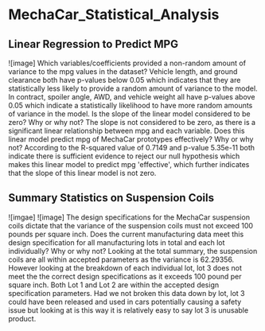 # MechaCar_Statistical_Analysis

## Linear Regression to Predict MPG
![image]
Which variables/coefficients provided a non-random amount of variance to the mpg values in the dataset?
Vehicle length, and ground clearance both have p-values below 0.05 which indicates that they are statistically less likely to provide a random amount of variance to the model. In contract, spoiler angle, AWD, and vehicle weight all have p-values above 0.05 which indicate a statistically likelihood to have more random amounts of variance in the model.
Is the slope of the linear model considered to be zero? Why or why not?
The slope is not considered to be zero, as there is a significant linear relationship between mpg and each variable.
Does this linear model predict mpg of MechaCar prototypes effectively? Why or why not?
According to the R-squared value of 0.7149 and p-value 5.35e-11 both indicate there is sufficient evidence to reject our null hypothesis which makes this linear model to predict mpg 'effective', which further indicates that the slope of this linear model is not zero.

## Summary Statistics on Suspension Coils
![imgae]
![image]
The design specifications for the MechaCar suspension coils dictate that the variance of the suspension coils must not exceed 100 pounds per square inch. Does the current manufacturing data meet this design specification for all manufacturing lots in total and each lot individually? Why or why not?
Looking at the total summary, the suspension coils are all within accepted parameters as the variance is 62.29356. However looking at the breakdown of each individual lot, lot 3 does not meet the the correct design specifications as it exceeds 100 pound per square inch. Both Lot 1 and Lot 2 are within the accepted design specification parameters. Had we not broken this data down by lot, lot 3 could have been released and used in cars potentially causing a safety issue but looking at is this way it is relatively easy to say lot 3 is unusable product. 

